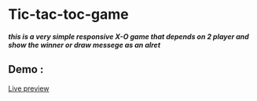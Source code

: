 # Tic-tac-toc-game

##### this is a very simple responsive X-O game that depends on 2 player and show the winner or draw messege as an alret

## Demo : 
[Live preview](https://lilo750.github.io/Tic-tac-toc-game/)
